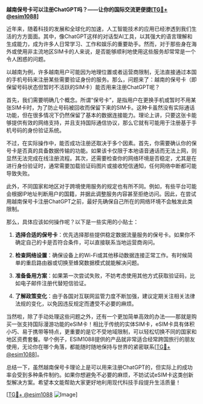 **越南保号卡可以注册ChatGPT吗？——让你的国际交流更便捷[[TG💪+ @esim1088](https://t.me/s/esim1088)]**

近年来，随着科技的发展和全球化的加速，人工智能技术的应用已经渗透到我们生活的方方面面。其中，像ChatGPT这样的对话型AI工具，以其强大的语言理解和生成能力，成为许多人日常学习、工作和娱乐的重要助手。然而，对于那些身在海外或使用非主流地区SIM卡的人来说，是否能够顺利地使用这些服务却常常是一个令人困惑的问题。

以越南为例，许多越南用户可能因为地理位置或者运营商限制，无法直接通过本国的手机号码来注册某些需要验证身份的服务。那么，问题来了：越南的保号卡（即保留号码状态但暂时不活跃的SIM卡）能否用来注册ChatGPT呢？

首先，我们需要明确几个概念。所谓“保号卡”，是指用户在更换手机或暂时不用某张SIM卡时，为了防止号码被回收而保留下来的SIM卡。这种卡虽然没有实际通话功能，但在很多情况下仍然保留了基本的数据连接能力。理论上讲，只要这张卡能够提供有效的网络支持，并且支持国际通信协议，那么它就有可能用于注册基于手机号码的身份验证系统。

不过，在实际操作中，能否成功注册还取决于多个因素。首先，你需要确认你的保号卡是否真的具备数据传输的功能。如果该卡仅限于本地语音通话而无法上网，则显然无法完成在线注册流程。其次，还需要检查你的网络环境是否稳定，尤其是在进行身份验证时，通常需要加载验证码图片或接收短信通知，任何网络中断都可能导致失败。

此外，不同国家和地区对于跨境使用服务的规定也有所不同。例如，有些平台可能会根据IP地址判断用户的国籍，并据此调整服务内容甚至拒绝访问。因此，在尝试用越南保号卡注册ChatGPT之前，最好先确保自己所在的网络环境不会触发此类限制。

那么，具体应该如何操作呢？以下是一些实用的小贴士：

1. **选择合适的保号卡**：优先选择那些提供稳定数据流量服务的保号卡。如果你不确定自己的卡是否符合条件，可以直接联系当地运营商询问。
   
2. **检查网络设置**：确保设备上的Wi-Fi或其他移动数据连接正常工作。有时候简单的重启路由器或切换至蜂窝数据模式就能解决问题。

3. **准备备用方案**：如果第一次尝试失败，不妨考虑使用其他方式获取验证码，比如电子邮件注册代替短信验证。

4. **了解政策变化**：由于各国对互联网监管力度不断加强，建议定期关注相关法律法规的变化，以免因违反规定而遭受不必要的麻烦。

当然啦，除了手动处理这些问题之外，还有一个更加简单高效的办法——那就是购买一张支持国际漫游功能的eSIM卡！相比于传统的实体SIM卡，eSIM卡具有体积小巧、易于携带等特点，更重要的是它不受地域限制，可以轻松切换不同的国家和地区资费套餐。举个例子，ESIM1088提供的产品就非常适合经常跨国旅行的朋友使用，无论你在哪个角落，都能随时随地保持与世界的紧密联系[[TG💪+ @esim1088](https://t.me/s/esim1088)]。

总结一下，虽然越南保号卡理论上是可以用来注册ChatGPT的，但实际上的成功率会受到多种条件制约。如果你想避免不必要的麻烦，不妨试试eSIM卡这类创新型解决方案。希望本文能帮助大家更好地利用现代科技手段提升生活质量！

[[TG💪+ @esim1088](https://t.me/s/esim1088) ![Image](https://i.postimg.cc/4NQfJmqS/Snipaste-2025-05-13-00-14-12.png)]